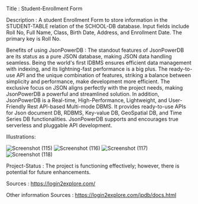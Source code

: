 Title : Student-Enrollment Form

Description : A student Enrollment Form to store information in the STUDENT-TABLE relation of the SCHOOL-DB database. Input fields include Roll No, Full Name, Class, Birth Date, Address, and Enrollment Date. The primary key is Roll No.

Benefits of using JsonPowerDB : The standout features of JsonPowerDB are its status as a pure JSON database, making JSON data handling seamless. Being the world's first IDBMS ensures efficient data management with indexing, and its lightning-fast performance is a big plus. The ready-to-use API and the unique combination of features, striking a balance between simplicity and performance, make development more efficient. The exclusive focus on JSON aligns perfectly with the project needs, making JsonPowerDB a powerful and streamlined solution. In addition, JsonPowerDB is a Real-time, High-Performance, Lightweight, and User-Friendly Rest API-based Multi-mode DBMS. It provides ready-to-use APIs for Json document DB, RDBMS, Key-value DB, GeoSpatial DB, and Time Series DB functionalities. JsonPowerDB supports and encourages true serverless and pluggable API development.

Illustrations:

![Screenshot (115)](https://github.com/kanikasharm/Students_Enrollment_Form/assets/97960622/be1af2ca-530e-425b-b829-4bdff310a566)
![Screenshot (116)](https://github.com/kanikasharm/Students_Enrollment_Form/assets/97960622/4a7c4db0-a277-4272-bea2-5f8c8d01d953)
![Screenshot (117)](https://github.com/kanikasharm/Students_Enrollment_Form/assets/97960622/7e558d8a-b070-46cc-b4a1-4f54aa3bbde5)
![Screenshot (118)](https://github.com/kanikasharm/Students_Enrollment_Form/assets/97960622/271f5133-13bd-4e12-8f07-fbd497fa3f0f)







Project-Status : The project is functioning effectively; however, there is potential for future enhancements.


Sources : https://login2explore.com/

Other information Sources : https://login2explore.com/jpdb/docs.html
